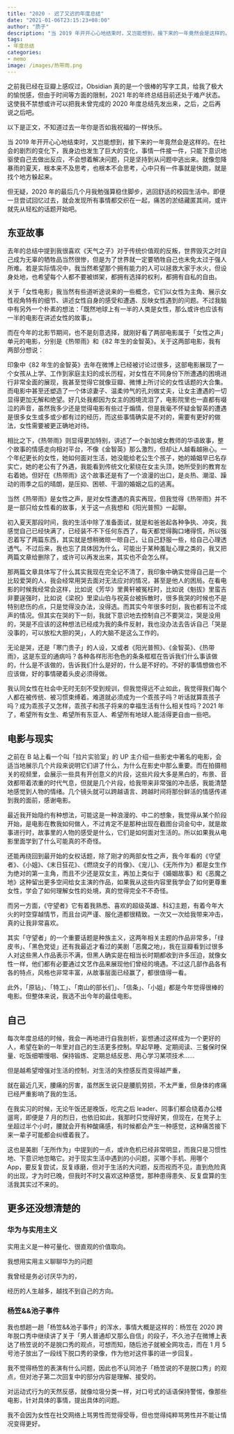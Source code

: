 ```yaml
---
title: "2020 - 迟了又迟的年度总结"
date: "2021-01-06T23:15:23+08:00"
author: "质子"
description: "当 2019 年开开心心地结束时，又岂能想到，接下来的一年竟然会是这样的。"
tags:
- 年度总结
categories:
- memo
image: /images/热带雨.png
---
```


之前我已经在豆瓣上感叹过，Obsidian 真的是一个很棒的写字工具，给我了极大的愉悦感，但由于时间等方面的限制，2021 年的年终总结目前还处于难产状态。这使我不禁想或许可以把我未曾完成的 2020 年度总结先发出来，之后，之后再说之后吧。

以下是正文，不知道过去一年你是否如我祝福的一样快乐。

当 2019 年开开心心地结束时，又岂能想到，接下来的一年竟然会是这样的。在社会的剧烈的变化下，我身边也发生了巨大的变化，事情一件接一件，只能下意识地驱使自己去做出反应，不会想着解决问题，只是坚持到从问题中逃出来。就像忽降暴雨的夏天，根本来不及思考，也根本不会思考，心中只有一件事就是快跑，就是找个地方躲起来。

但无疑，2020 年的最后几个月我勉强算稳住脚步，逃回舒适的校园生活中。即便一旦尝试回忆过去，就会发现所有事情都交织在一起，痛苦的淤结藏匿其间，或许就先从轻松的话题开始吧。

## 东亚故事
去年的总结中提到我很喜欢《天气之子》对于传统价值观的反叛，世界毁灭之时自己成为无辜的牺牲品当然很惨，但是为了世界就一定要牺牲自己也未免太过于强人所难。若是实际情况中，我当然希望那个拥有能力的人可以拯救大家于水火，但设身处地，也希望每个人都不要被绑架，都拥有选择的权利，都拥有自私的自由。

关于「女性电影」我当然有些道听途说来的一些概念，它们以女性为主角、展示女性视角特有的细节、讲述女性自身的感受和遭遇、反映女性遇到的问题。不过我脑中有另外一个朴素的想法：「既然地球上有一半的人类是女性，那么或许也应该有一半的电影在讲述女性的故事」。

而在今年的北影节期间，也不是刻意选择，就刚好看了两部电影属于「女性之声」单元的电影，分别是《热带雨》和《82 年生的金智英》。关于这两部电影，我有两部分想说：

印象中《82 年生的金智英》去年在微博上已经被讨论过很多，这部电影展现了一个女孩从上学、工作到家庭主妇的成长历程，对女性在不同身份下所遭遇的困境进行非常全面的展现，我甚至觉得它就像豆瓣、微博上所讨论的女性话题的大合集。而电影中甚至还塑造了一个体谅妻子、温柔帅气的孔刘做丈夫，让女主遭遇的一切显得更加无解和绝望。好几处我都因为女主的困境流泪了，电影院里也一直都有啜泣的声音，虽然我多少还是觉得电影有些过于煽情，但是我毫不怀疑金智英的遭遇是很多女生或多或少都有过的经历，而这些事情确实是不对的，需要有更好的做法，女性需要被更正确地对待。

相比之下，《热带雨》则显得更加特别，讲述了一个新加坡女教师的华语故事，整个故事的情感走向相对平台，不像《金智英》那么激烈，但却让人越看越揪心。一个年纪更长的女性，她如何面对生活，她没能给老公生个孩子，她的婚姻早已名存实亡，她的老公有了外遇，我能看到传统文化萦绕在女主头顶，她所受到的教育左右着她。但好在《热带雨》这个故事还是有了一个浪漫的出口，是炎热、潮湿、躁动的雨季之后的晴朗，是压抑、困顿、干涸的婚姻之后的逃离。

当然《热带雨》是女性之声，是对女性遭遇的真实再现，但我觉得《热带雨》并不是一部只给女性看的故事，关于这一点我想和《阳光普照》一起聊。

初入夏天那段时间，我的生活中除了准备面试，就是和爸爸起各种争执、冲突，我感觉自己已经快满了，已经装不不下任何东西了，每天都觉得胸口堵得慌，所以强忍着写了两篇东西，其实就是想稍微晾一晾自己，让自己舒服一些，给自己心理透透气。不过后来，我也忘了具体因为什么，可能出于某种羞耻心理之类的，我又把两篇文章给删除了，或许可以再发出来，其实也不会怎么样。

那两篇文章具体写了什么其实我现在完全记不清了，我印象中确实觉得自己是一个比较爱哭的人，我会经常用哭去面对无法应对的情况，甚至是他人的困局。在看电影的时候我经常会这样，比如说《芳华》里黄轩被冤枉时，比如说《魁拔》里蛮吉非要逞强时，比如说《梁祝》里梁山伯与祝英台被拆散时，很多我哭的时候也不是特别悲伤的点，只是觉得没办法，没得选。而其实今年很多时刻，我也都有泣不成声的情况。但其实在哭的下一刻，我就下意识地去控制自己不要哭泣，哭是没用的，哭是不应该的这种想法已经成为我的条件反射，我也没办法去告诉自己「哭是没事的，可以放松大胆的哭」，人的大脑不是这么工作的。

无论是哭，还是「寒门贵子」的人设，又或者《阳光普照》、《金智英》、《热带雨》，这是东亚的通病吗？各种各样形形色色的条条框框在告诉我们什么事该做的，什么是不该做的，告诉我们什么是好的，什么是不好的。不好的事情想做也不应该做，好的事情硬着头皮必须得做。

我认同女性在社会中无时无刻不受到规训，但我觉得远不止如此，我觉得我们每个人都在被传统、被习惯束缚着。难道就必须成为一个乖孩子吗？听话就算乖孩子吗？成为乖孩子又怎样，乖孩子和孩子将来的幸福生活有什么相关性吗？2021 年了，希望所有女生、希望所有东亚人、希望所有地球人能活得更自由一些吧。

## 电影与现实
之前在 B 站上看一个叫「拉片实验室」的 UP 主介绍一些影史中著名的电影，会适当地展示几个片段来说明它们讲了什么，为什么在影史中那么重要。而在拍摄相关的视频里，会展示一些具有开创意义的片段，这些片段大多是黑白的，布景、音效都带着浓重的时代气息，但就是几个片段，给我带来非常强的冲击感，我能清楚地感觉到人物的情绪。几个镜头就可以跨越语言、跨越时间将那份鲜活的情感传递到我的面前，感谢电影。

最近我开始隐约有种想法，可能这是一种浪漫的、中二的想象，我觉得从某个阶段开始，是电影在教我如何做人，不过肯定不是那种出现在截图台词金句中，就是故事进行时，故事里的人物的感受是什么，它们是如何面对生活的。所以如果我从电影里面学到了什么可能真的不奇怪。

还能再绕回到最开始的女权话题，除了刚才的两部女性之声，我今年看的《守望者》、《小姐》、《末日狂花》、《燃烧女子的肖像》、《宠儿》、《无所作为》都是女生作为绝对的第一主角，而且不少还是双女主，再加上类似于《婚姻故事》和《恶魔之地》这种留出更多空间给女主演的作品，如果我从这些内容里我学会了如何更尊重女性，学会了如何理解女性的处境，真的觉得完全不不奇怪。

而另一方面，《守望者》它有着我熟悉、喜欢的超级英雄、科幻主题，有着今年大火的时空穿越情节，而且台词严谨、服化道都很精致。一次又一次给我带来冲击，真的让我非常喜欢。

其实「守望者」的一个重要话题是种族主义，这两年相关主题的作品非常多，「绿皮书」、「黑色党徒」还有我最近才看过的美剧「恶魔之地」，我在豆瓣看到过很多人对这些黑人作品表示不满，但黑人确实是在相当长时期都收到许多压迫，就像女性一样，他们都有必要通过文艺作品来展现他们曾经的境遇。不过这几部作品各有各的特点，风格也非常丰富，从故事层面已经赢了，都很值得一看。

此外，「原钻」、「特工」、「南山的部长们」、「信条」、「小姐」都是今年觉得很棒的电影。但整体来说，我选不出今年的最佳电影。

## 自己
每次年度总结的时候，我会一再地进行自我剖析，妄想通过这样成为一个更好的人，希望在新的一年里对自己的生活更多控制。早起早睡、定期阅读、三餐保时保量、吃饭细嚼慢咽、保持锻炼、定期总结反思、用心学习某项技术……

但是越希望增强对生活的控制，对生活的失控感反而变得越严重，

就在最近几天，腰痛的厉害，虽然医生说只是腰肌劳损，不太严重，但身体的疼痛已经严重影响了我的生活。

在我实习的时候，无论午饭还是晚饭，吃完之后 leader、同事们都会绕着办公楼遛弯，即便是 7 月的烈日，也依旧如此，我那时只觉得好笑，但现在，在凳子上坐超过半个小时，腰就会开有种酸痛感，有时候都会产生一种感觉，这种痛苦接下来一辈子可能都会纠缠着我了。

这也是美剧「无所作为」中提到的一点，或许危机已经非常明显，而我只是习惯性地、下意识地忽略它。对于现实生活中遇到的小问题，买哪个手机、用哪个 App，要反复尝试，反复琢磨，但对于生活的大问题，反而视而不见，直到危险真的出现，才为时已晚，但我时不时又喜欢这种感觉，那种患得患失、反复盘算的生活我其实过不来的。

## 更多还没想清楚的
### 华为与实用主义

实用主义是一种可量化、很直观的价值取向。

我想用实用主义聊聊华为的问题

我曾经是务必讨厌华为的，

经历的人生越多，越找不到自己的方向。

### 杨笠&&池子事件

我也想趟一趟「杨笠&&池子事件」的浑水，事情大概是这样的：杨笠在 2020 跨年脱口秀中继续讲了关于「男人普通却又那么自信」的段子，不久池子在微博上表达了杨笠说的不是脱口秀的观点，可想而知，随后池子就被全网攻击，而在 1 月 5 号池子放出了一段线下脱口秀的录像，作为他对这件事的进一步回复。

我不觉得杨笠的表演有什么问题，因此也不认同池子「杨笠说的不是脱口秀」的观点，但对池子第二次回复中的部分内容是理解、接受的。

对运动式行为的天然反感，就像垃圾分类一样，对口号式的话语保持警惕，像那些电影，针对具体的事情，提出具体的问题。

我不会因为女性在社交网络上骂男性而觉得受辱，但也觉得纯粹骂男性并不能让情况变得更好。
